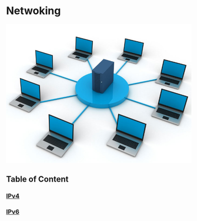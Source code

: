 # Netwoking

![cover photo](../images/networking/cover_image.jpg)

## Table of Content

### [IPv4](./IPv4.md)
### [IPv6](./IPv6.md)

